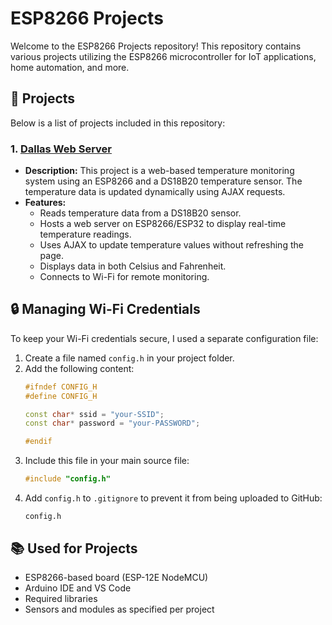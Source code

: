 # ESP8266 Projects

Welcome to the ESP8266 Projects repository! This repository contains various projects utilizing the ESP8266 microcontroller for IoT applications, home automation, and more.


## 🚀 Projects
Below is a list of projects included in this repository:

### 1. [Dallas Web Server](projects/dallas_websever)
- **Description:** This project is a web-based temperature monitoring system using an ESP8266 and a DS18B20 temperature sensor. The temperature data is updated dynamically using AJAX requests.
- **Features:**
  - Reads temperature data from a DS18B20 sensor.
  - Hosts a web server on ESP8266/ESP32 to display real-time temperature readings.
  - Uses AJAX to update temperature values without refreshing the page.
  - Displays data in both Celsius and Fahrenheit.
  - Connects to Wi-Fi for remote monitoring.



## 🔒 Managing Wi-Fi Credentials
To keep your Wi-Fi credentials secure, I used a separate configuration file:
1. Create a file named `config.h` in your project folder.
2. Add the following content:
   ```cpp
   #ifndef CONFIG_H
   #define CONFIG_H

   const char* ssid = "your-SSID";
   const char* password = "your-PASSWORD";

   #endif
   ```
3. Include this file in your main source file:
   ```cpp
   #include "config.h"
   ```
4. Add `config.h` to `.gitignore` to prevent it from being uploaded to GitHub:
   ```
   config.h
   ```

## 📚 Used for Projects
- ESP8266-based board (ESP-12E NodeMCU)
- Arduino IDE and VS Code
- Required libraries
- Sensors and modules as specified per project
